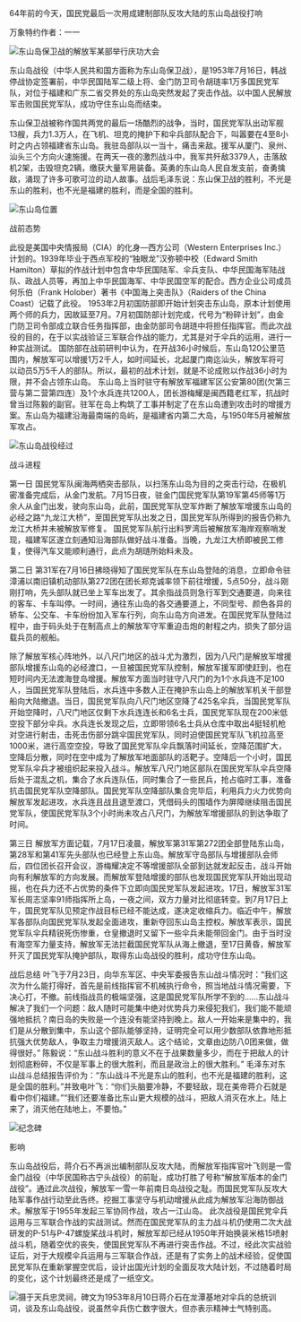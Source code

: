64年前的今天，国民党最后一次用成建制部队反攻大陆的东山岛战役打响

万象特约作者：一一

![东山岛保卫战的解放军某部举行庆功大会](东山岛保卫战的解放军某部举行庆功大会.jpg)

东山岛战役（中华人民共和国方面称为东山岛保卫战），是1953年7月16日，韩战停战协定签署前，中华民国陆军二级上将、金门防卫司令胡琏率1万多国民党军队，对位于福建和广东二省交界处的东山岛突然发起了突击作战。以中国人民解放军击败国民党军队，成功守住东山岛而结束。

东山保卫战被称作国共两党的最后一场酷烈的战争，当时，国民党军队出动军舰13艘，兵力1.3万人，在飞机、坦克的掩护下和伞兵部队配合下，叫嚣要在4至8小时之内占领福建省东山岛。我驻岛部队以一当十，痛击来敌。援军从厦门、泉州、汕头三个方向火速施援。在两天一夜的激烈战斗中，我军共歼敌3379人，击落敌机2架，击毁坦克2辆，缴获大量军用装备。英勇的东山岛人民自发支前，奋勇擒敌，涌现了许多可歌可泣的动人故事。战后毛泽东说：东山保卫战的胜利，不光是东山的胜利，也不光是福建的胜利，而是全国的胜利。

![东山岛位置](东山岛位置.jpg)

战前态势

此役是美国中央情报局（CIA）的化身—西方公司（Western Enterprises Inc.）计划的。1939年毕业于西点军校的“独眼龙”汉弥顿中校（Edward Smith Hamilton）草拟的作战计划中包含中华民国陆军、伞兵支队、中华民国海军陆战队、政战人员等，再加上中华民国海军、中华民国空军的配合。西方企业公司成员何乐伯（Frank Holober）著书《中国海上突击队》（Raiders of the China Coast）记载了此役。
1953年2月初国防部即开始计划突击东山岛，原本计划使用两个师的兵力，因故延至7月。7月初国防部计划完成，代号为“粉碎计划”，由金门防卫司令部成立联合任务指挥部，由金防部司令胡琏中将担任指挥官。而此次战役的目的，在于以实战验证三军联合作战的能力，尤其是对于伞兵的运用，进行一种实战测试。
国防部在战前研判中认为，在开战36小时候后，东山岛120公里范围内，解放军可以增援1万2千人，如时间延长，北起厦门南迄汕头，解放军将可以动员5万5千人的部队。所以，最初的战术计划，就是不论成败以作战36小时为限，并不会占领东山岛。
东山岛上当时驻守有解放军福建军区公安第80团(欠第三营与第二营第四连）及1个水兵连共1200人，团长游梅耀是闽西籍老红军，抗战时曾当过陈毅的副官。驻军在岛上构筑了工事并制定了在东山岛遭到攻击时的增援方案。东山岛为福建沿海最南端的岛屿，是福建省内第二大岛，与1950年5月被解放军攻占。

![东山岛战役经过](东山岛战役经过.jpg)

战斗进程

第一日
国民党军队闽海两栖突击部队，以扫荡东山岛为目的之突击行动，在极机密准备完成后，从金门发航。7月15日夜，驻金门国民党军队第19军第45师等1万余人从金门出发，驶向东山岛，此前，国民党军队空军炸断了解放军增援东山岛的必经之路“九龙江大桥”，至国民党军队出发之日，国民党军队所得到的报告仍称九龙江大桥并未被解放军修复。
国民党军队航行出料罗湾后被解放军海岸观察哨发现，福建军区遂立刻通知沿海部队做好战斗准备。当晚，九龙江大桥即被民工修复，使得汽车又能顺利通行，此点为胡琏所始料未及。

第二日
第31军在7月16日拂晓得知了国民党军队在东山岛登陆的消息，立即命令驻漳浦以南旧镇机动部队第272团在团长郑克诚率领下前往增援，5点50分，战斗刚刚打响，先头部队就已坐上军车出发了。其余指战员则急行军到交通要道，向来往的客车、卡车叫停。一时间，通往东山岛的各交通要道上，不同型号、颜色各异的轿车、公交车、卡车纷纷加入军车行列，向东山岛方向进发。在国民党军队登陆过程中，由于码头处于在制高点上的解放军守军重迫击炮的射程之内，损失了部分运载兵员的舰船。

除了解放军核心阵地外，以八尺门地区的战斗尤为激烈，因为八尺门是解放军增援部队增援东山岛的必经渡口，一旦被国民党军队控制，解放军援军即使赶到，也在短时间内无法渡海登岛增援。解放军方面当时驻守八尺门的为1个水兵连不足100人，当国民党军队登陆后，水兵连中多数人正在掩护东山岛上的解放军机关干部登船向大陆撤退。当日，国民党军队向八尺门地区空降了425名伞兵，当国民党军队开始空降时，八尺门地区仅剩下水兵连连长和6名士兵，国民党军队现在200米低空投下部分伞兵。水兵连长发现之后，立即带领6名士兵从仓库中取出4挺轻机枪对空进行射击，击死击伤部分跳伞国民党军队，同时迫使国民党军队飞机拉高至1000米，进行高空空投，导致了国民党军队伞兵飘落时间延长，空降范围扩大，空降后分散，同时在空中成为了解放军地面部队的活靶子。空降后一个小时，国民党军队伞兵才被组织起来投入战斗。解放军八尺门地区部队在国民党军队伞兵空降后处于混乱之机，集合了水兵连队伍，同时集合了一些民兵，抢占临时工事，准备抗击国民党军队空降部队。国民党军队空降部队集合完毕后，利用兵力火力优势向解放军发起进攻，水兵连且战且退至渡口，凭借码头的围墙作为屏障继续阻击国民党军队，使国民党军队3个小时尚未攻占八尺门，为解放军增援部队的到达争取了时间。



第三日
解放军方面记载，7月17日凌晨，解放军第31军第272团全部登陆东山岛，第28军和第41军先头部队也已经登上东山岛。解放军守岛部队与增援部队会师后，四位团长召开会议，游梅耀决定不等增援部队全部到达就发起反击，战斗开始向有利解放军的方向发展。而解放军登陆增援的部队也发现国民党军队开始出现动摇，也在兵力还不占优势的条件下立即向国民党军队发起进攻。17日，解放军31军军长周志坚率91师指挥所上岛，一夜之间，双方力量对比彻底转变。到7月17日上午，国民党军队见预定作战目标已经不能达成，遂决定收缩兵力。临近中午，解放军各部队向国民党军队发起全面进攻，重新夺回东山岛主控权。解放军表示，国民党军队伞兵精锐死伤惨重，仓皇撤退时又留下一些伞兵未能带回金门。由于当时没有海空军力量支持，解放军无法拦截国民党军队从海上撤退，至17日黄昏，解放军歼灭了国民党军队掩护部队，取得东山岛战役的胜利，成功守住东山岛。

战后总结
叶飞于7月23日，向华东军区、中央军委报告东山战斗情况时：“我们这次为什么能打得好，首先是前线指挥官不机械执行命令，照当地战斗情况需要，下决心打，不撤。前线指战员的极端坚强，这是国民党军队所学不到的……东山战斗解决了我们一个问题：敌人随时可能集中绝对优势兵力来侵犯我们，我们能不能顽强地抵抗？南日岛的失败是一个连没有能坚持到晚上。敌人一开始来是集中的，我们是从分散到集中，东山这个部队能够坚持，证明完全可以用少数部队依靠地形抵抗强大优势敌人，争取主力增援消灭敌人。这个结论，文章由边防八0团来做，做得很好。”
陈毅说：“东山战斗胜利的意义不在于战果数量多少，而在于把敌人的计划彻底粉碎，不仅是军事上的很大胜利，而且是政治上的很大胜利。”
毛泽东对东山战斗总结报告评价为：“东山战斗不光是东山的胜利，也不光是福建的胜利，这是全国的胜利。”并致电叶飞：“你们头脑要冷静，不要轻敌，现在美帝蒋介石就是看中你们福建。”“我们还要准备比东山更大规模的战斗，把敌人消灭在水上。陆上来了，消灭他在陆地上，不要怕。”

![纪念碑](纪念碑.jpg)

影响

东山岛战役后，蒋介石不再派出编制部队反攻大陆，而解放军指挥官叶飞则是一雪金门战役（中华民国称古宁头战役）的前耻，成功打胜了号称“解放军版本的金门战役”。通过此次战役，解放军一雪一年前南日岛战役之耻。而国民党军队反攻大陆军事作战行动至此告终。挖掘工事坚守与机动增援从此成为解放军沿海防御战术。解放军于1955年发起三军协同作战，攻占一江山岛。
此次战役是国民党伞兵运用与三军联合作战的实战测试。然而在国民党军队的主力战斗机仍使用二次大战研发的P-51与P-47螺旋桨战斗机时，解放军却已经从1950年开始换装米格15喷射战斗机，随着空优的丧失，使国民党军队不再进行突击作战。不过，经此次实战验证后，对于大规模伞兵运用与三军联合作战，还是有了实务上的战术经验，促使国民党军队在重新掌握空优后，设计出国光计划的全面反攻大陆计划，不过随着时局的变化，这个计划最终还是成了一纸空文。

![摄于天兵忠灵祠，碑文为1953年8月10日蒋介石在龙潭基地对伞兵的总统训词，谈及东山岛战役，说虽然伞兵伤亡数字很大，但亦表示精神士气特别高。](摄于天兵忠灵祠，碑文为1953年8月10日蒋介石在龙潭基地对伞兵的总统训词，谈及东山岛战役，说虽然伞兵伤亡数字很大，但亦表示精神士气特别高。.jpg)